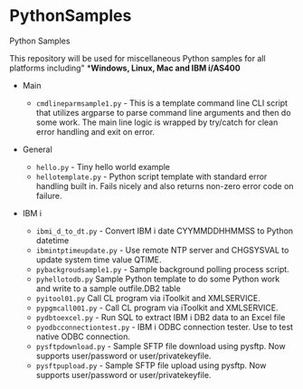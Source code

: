 # PythonSamples
Python Samples

This repository will be used for miscellaneous Python samples for all platforms including"
***Windows, Linux, Mac and IBM i/AS400**
* Main
    * `cmdlineparmsample1.py` - This is a template command line CLI script that utilizes argparse to parse command line arguments and then do some work. The main line logic is wrapped by try/catch for clean error handling and exit on error.

* General
    * `hello.py` - Tiny hello world example
    * `hellotemplate.py` - Python script template with standard error handling built in. Fails nicely and also returns non-zero error code on failure.

* IBM i
    * `ibmi_d_to_dt.py` - Convert IBM i date CYYMMDDHHMMSS to Python datetime
    * `ibmintptimeupdate.py` - Use remote NTP server and CHGSYSVAL to update system time value QTIME.   
    * `pybackgroudsample1.py` - Sample background polling process script. 
    * `pyhellotodb.py` Sample Python template to do some Python work and write to a sample outfile.DB2 table
    * `pyitool01.py` Call CL program via iToolkit and XMLSERVICE.
    * `pypgmcall001.py` - Call CL program via iToolkit and XMLSERVICE.
    * `pydbtoexcel.py` - Run SQL to extract IBM i DB2 data to an Excel file
    * `pyodbcconnectiontest.py` - IBM i ODBC connection tester. Use to test native ODBC connection.
    * `pysftpdownload.py` - Sample SFTP file download using pysftp. Now supports user/password or user/privatekeyfile.
    * `pysftpupload.py` - Sample SFTP file upload using pysftp. Now supports user/password or user/privatekeyfile.
